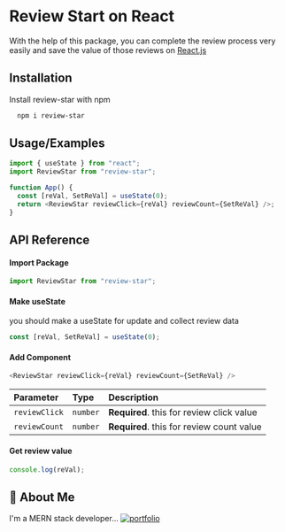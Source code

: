 # Review Start on React

With the help of this package, you can complete the review process very easily and save the value of those reviews on [React.js](https://react.dev/)

## Installation

Install review-star with npm

```bash
  npm i review-star
```

## Usage/Examples

```javascript
import { useState } from "react";
import ReviewStar from "review-star";

function App() {
  const [reVal, SetReVal] = useState(0);
  return <ReviewStar reviewClick={reVal} reviewCount={SetReVal} />;
}
```

## API Reference

#### Import Package

```javascript
import ReviewStar from "review-star";
```

#### Make useState

you should make a useState for update and collect review data

```javascript
const [reVal, SetReVal] = useState(0);
```

#### Add Component

```javascript
<ReviewStar reviewClick={reVal} reviewCount={SetReVal} />
```

| Parameter     | Type     | Description                               |
| :------------ | :------- | :---------------------------------------- |
| `reviewClick` | `number` | **Required**. this for review click value |
| `reviewCount` | `number` | **Required**. this for review count value |

#### Get review value

```javascript
console.log(reVal);
```

## 🚀 About Me

I'm a MERN stack developer...
[![portfolio](https://img.shields.io/badge/my_portfolio-000?style=for-the-badge&logo=ko-fi&logoColor=white)](https://github.com/alaminet/)
